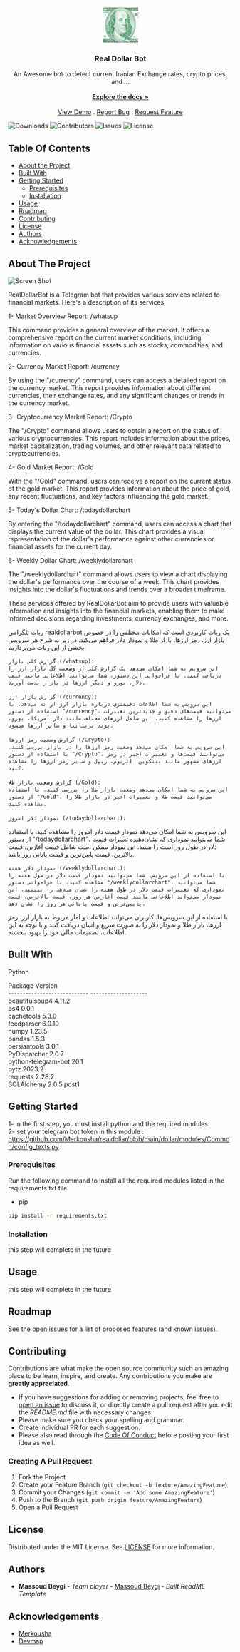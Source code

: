 <br/>
<p align="center">
  <a href="https://github.com/Merkousha/realdollar">
    <img src="logo.jpg" alt="Logo" width="80" height="80">
  </a>

  <h3 align="center">Real Dollar Bot</h3>

  <p align="center">
    An Awesome bot to detect current Iranian Exchange rates, crypto prices, and ...
    <br/>
    <br/>
    <a href="https://github.com/Merkousha/realdollar"><strong>Explore the docs »</strong></a>
    <br/>
    <br/>
    <a href="https://github.com/Merkousha/realdollar">View Demo</a>
    .
    <a href="https://github.com/Merkousha/realdollar/issues">Report Bug</a>
    .
    <a href="https://github.com/Merkousha/realdollar/issues">Request Feature</a>
  </p>
</p>

![Downloads](https://img.shields.io/github/downloads/Merkousha/realdollar/total) ![Contributors](https://img.shields.io/github/contributors/Merkousha/realdollar?color=dark-green) ![Issues](https://img.shields.io/github/issues/Merkousha/realdollar) ![License](https://img.shields.io/github/license/Merkousha/realdollar) 

## Table Of Contents

* [About the Project](#about-the-project)
* [Built With](#built-with)
* [Getting Started](#getting-started)
  * [Prerequisites](#prerequisites)
  * [Installation](#installation)
* [Usage](#usage)
* [Roadmap](#roadmap)
* [Contributing](#contributing)
* [License](#license)
* [Authors](#authors)
* [Acknowledgements](#acknowledgements)

## About The Project

![Screen Shot](images/screenshot.png)

RealDollarBot is a Telegram bot that provides various services related to financial markets. Here's a description of its services:

1- Market Overview Report:
/whatsup

This command provides a general overview of the market. It offers a comprehensive report on the current market conditions, including information on various financial assets such as stocks, commodities, and currencies.

2- Currency Market Report:
/currency

By using the "/currency" command, users can access a detailed report on the currency market. This report provides information about different currencies, their exchange rates, and any significant changes or trends in the currency market.

3- Cryptocurrency Market Report:
/Crypto

The "/Crypto" command allows users to obtain a report on the status of various cryptocurrencies. This report includes information about the prices, market capitalization, trading volumes, and other relevant data related to cryptocurrencies.

4- Gold Market Report:
/Gold

With the "/Gold" command, users can receive a report on the current status of the gold market. This report provides information about the price of gold, any recent fluctuations, and key factors influencing the gold market.

5- Today's Dollar Chart:
/todaydollarchart

By entering the "/todaydollarchart" command, users can access a chart that displays the current value of the dollar. This chart provides a visual representation of the dollar's performance against other currencies or financial assets for the current day.

6- Weekly Dollar Chart:
/weeklydollarchart

The "/weeklydollarchart" command allows users to view a chart displaying the dollar's performance over the course of a week. This chart provides insights into the dollar's fluctuations and trends over a broader timeframe.

These services offered by RealDollarBot aim to provide users with valuable information and insights into the financial markets, enabling them to make informed decisions regarding investments, currency exchanges, and more.


ربات تلگرامی realdollarbot یک ربات کاربردی است که امکانات مختلفی را در خصوص بازار ارز، رمز ارزها، بازار طلا و نمودار دلار فراهم می‌کند. در زیر به شرح هر سرویس بخشی از این ربات می‌پردازیم:

    گزارش کلی بازار (/whatsup):
    این سرویس به شما امکان می‌دهد یک گزارش کلی از وضعیت کل بازار ارز را دریافت کنید. با فراخوانی این دستور، شما می‌توانید اطلاعاتی مانند قیمت دلار، یورو و دیگر ارزها در بازار بدست آورید.

    گزارش بازار ارز (/currency):
    این سرویس به شما اطلاعات دقیقتری درباره بازار ارز ارائه می‌دهد. با استفاده از دستور "/currency"، می‌توانید قیمت‌های دقیق و جدیدترین تغییرات ارزها را مشاهده کنید. این شامل ارزهای مختلف مانند دلار آمریکا، یورو، پوند بریتانیا و سایر ارزها می‌شود.

    گزارش وضعیت رمز ارزها (/Crypto):
    این سرویس به شما امکان می‌دهد وضعیت رمز ارزها را در بازار بررسی کنید. با استفاده از دستور "/Crypto"، می‌توانید قیمت‌ها و تغییرات اخیر در رمز ارزهای مشهور مانند بیتکوین، اتریوم، ریپل و سایر رمز ارزها را مشاهده کنید.

    گزارش وضعیت بازار طلا (/Gold):
    این سرویس به شما امکان می‌دهد وضعیت بازار طلا را بررسی کنید. با استفاده از دستور "/Gold"، می‌توانید قیمت طلا و تغییرات اخیر در بازار طلا را مشاهده کنید.

    نمودار دلار امروز (/todaydollarchart): 
این سرویس به شما امکان می‌دهد نمودار قیمت دلار امروز را مشاهده کنید. با استفاده از دستور "/todaydollarchart"، شما می‌توانید نموداری که نشان‌دهنده تغییرات قیمت دلار در طول روز است را ببینید. این نمودار ممکن است شامل قیمت آغازین، قیمت بالاترین، قیمت پایین‌ترین و قیمت پایانی روز باشد.

    نمودار دلار هفته (/weeklydollarchart):
    با استفاده از این سرویس، شما می‌توانید نمودار قیمت دلار در طول هفته را مشاهده کنید. با فراخوانی دستور "/weeklydollarchart"، شما می‌توانید نموداری که تغییرات قیمت دلار در طول هفته را نشان می‌دهد را ببینید. این نمودار می‌تواند اطلاعاتی مانند قیمت آغازین هر روز، قیمت بالاترین، قیمت پایین‌ترین و قیمت پایانی هر روز را نشان دهد.

با استفاده از این سرویس‌ها، کاربران می‌توانند اطلاعات و آمار مربوط به بازار ارز، رمز ارزها، بازار طلا و نمودار دلار را به صورت سریع و آسان دریافت کنند و با توجه به این اطلاعات، تصمیمات مالی خود را بهبود ببخشند.

## Built With

Python

Package                      Version
<br/>---------------------------- --------------------
<br/>beautifulsoup4               4.11.2
<br/>bs4                          0.0.1
<br/>cachetools                   5.3.0
<br/>feedparser                   6.0.10
<br/>numpy                        1.23.5
<br/>pandas                       1.5.3
<br/>persiantools                 3.0.1
<br/>PyDispatcher                 2.0.7
<br/>python-telegram-bot          20.1
<br/>pytz                         2023.2
<br/>requests                     2.28.2
<br/>SQLAlchemy                   2.0.5.post1


## Getting Started

1- in the first step, you must install python and the required modules. 
<br/>2- set your telegram bot token in this module :
<br/>https://github.com/Merkousha/realdollar/blob/main/dollar/modules/Common/config_texts.py

### Prerequisites

Run the following command to install all the required modules listed in the requirements.txt file:

* pip

```sh
pip install -r requirements.txt
```

### Installation

this step will complete in the future

## Usage

this step will complete in the future

## Roadmap

See the [open issues](https://github.com/Merkousha/realdollar/issues) for a list of proposed features (and known issues).

## Contributing

Contributions are what make the open source community such an amazing place to be learn, inspire, and create. Any contributions you make are **greatly appreciated**.
* If you have suggestions for adding or removing projects, feel free to [open an issue](https://github.com/Merkousha/realdollar/issues/new) to discuss it, or directly create a pull request after you edit the *README.md* file with necessary changes.
* Please make sure you check your spelling and grammar.
* Create individual PR for each suggestion.
* Please also read through the [Code Of Conduct](https://github.com/Merkousha/realdollar/blob/main/CODE_OF_CONDUCT.md) before posting your first idea as well.

### Creating A Pull Request

1. Fork the Project
2. Create your Feature Branch (`git checkout -b feature/AmazingFeature`)
3. Commit your Changes (`git commit -m 'Add some AmazingFeature'`)
4. Push to the Branch (`git push origin feature/AmazingFeature`)
5. Open a Pull Request

## License

Distributed under the MIT License. See [LICENSE](https://github.com/Merkousha/realdollar/blob/main/LICENSE.md) for more information.

## Authors

* **Massoud Beygi** - *Team player* - [Massoud Beygi](https://github.com/Merkousha/) - *Built ReadME Template*

## Acknowledgements

* [Merkousha](https://www.linkedin.com/in/merkousha/)
* [Devmap](https://www.devmap.ir)
